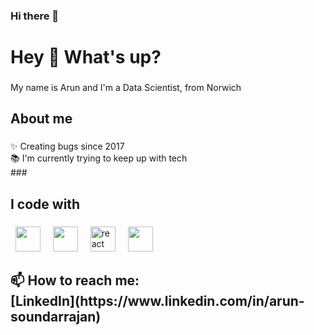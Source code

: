 ### Hi there 👋

<h1 align="left">Hey 👋 What's up?</h1>

###

<p align="left">My name is Arun and I'm a Data Scientist, from Norwich</p>

###

<h2 align="left">About me</h2>

###

<p align="left">✨ Creating bugs since 2017<br>📚 I'm currently trying to keep up with tech<br>
###

<h2 align="left">I code with</h2>

###

<div align="left"> 
  <img src="https://cdn.jsdelivr.net/gh/devicons/devicon@latest/icons/python/python-original-wordmark.svg" height="40"/>
  <img width="12" />
  <img src="https://cdn.jsdelivr.net/gh/devicons/devicon@latest/icons/bash/bash-original.svg" height="40"/>
  <img width="12" />
  <img src="https://cdn.jsdelivr.net/gh/devicons/devicon/icons/react/react-original.svg" height="40" alt="react logo"  />
  <img width="12" />
  <img src="https://cdn.jsdelivr.net/gh/devicons/devicon@latest/icons/pytorch/pytorch-original.svg" height="40"/>
  <img width="12" />

</div>

###

<h2 align="left">📫 How to reach me: <br> [LinkedIn](https://www.linkedin.com/in/arun-soundarrajan)


